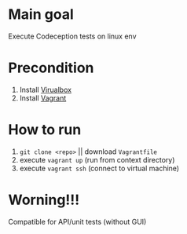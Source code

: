 # Main goal
Execute Codeception tests on linux env

# Precondition
1. Install [Virualbox](https://www.virtualbox.org/wiki/Downloads)
2. Install [Vagrant](https://www.vagrantup.com/downloads.html)

# How to run
1. `git clone <repo>` || download `Vagrantfile`
2. execute `vagrant up` (run from context directory)
3. execute `vagrant ssh` (connect to virtual machine)

# Worning!!!
Compatible for API/unit tests (without GUI)
